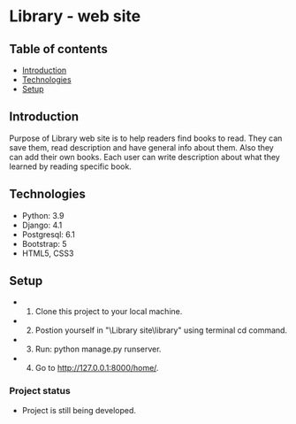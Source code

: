 # Library - web site
## Table of contents
* [Introduction](#introduction)
* [Technologies](#technologies)
* [Setup](#setup)

## Introduction
Purpose of Library web site is to help readers find books to read. They can save them, read description and have general info about them. 
Also they can add their own books. Each user can write description about what they learned by reading specific book.

## Technologies
* Python: 3.9
* Django: 4.1
* Postgresql: 6.1
* Bootstrap: 5
* HTML5, CSS3

## Setup
* 1. Clone this project to your local machine.
* 2. Postion yourself in "\Library site\library" using terminal cd command.
* 3. Run: python manage.py runserver.
* 4. Go to http://127.0.0.1:8000/home/.

### Project status
* Project is still being developed.